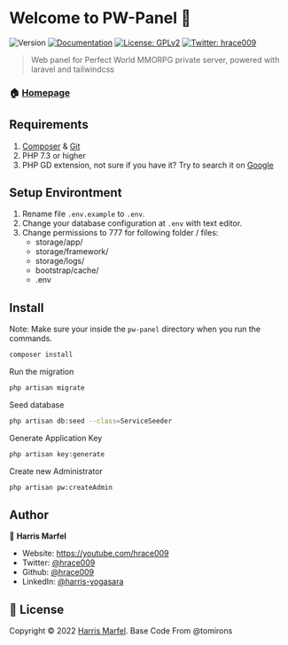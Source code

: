 # Welcome to PW-Panel 👋

![Version](https://img.shields.io/badge/version-1.0-blue.svg?cacheSeconds=2592000)
[![Documentation](https://img.shields.io/badge/documentation-yes-brightgreen.svg)](doc)
[![License: GPLv2](https://img.shields.io/badge/License-GPLv2-yellow.svg)](lic)
[![Twitter: hrace009](https://img.shields.io/twitter/follow/hrace009.svg?style=social)](https://twitter.com/hrace009)

> Web panel for Perfect World MMORPG private server, powered with laravel and tailwindcss

### 🏠 [Homepage](https://youtube.com/c/hrace009)

## Requirements
1. [Composer](https://getcomposer.org/doc/00-intro.md#installation-linux-unix-macos) & [Git](https://github.com/git-guides/install-git)
2. PHP 7.3 or higher
3. PHP GD extension, not sure if you have it? Try to search it on [Google](https://gprivate.com/60ifz)

## Setup Environtment
1. Rename file `.env.example` to `.env`.
2. Change your database configuration at `.env` with text editor.
3. Change permissions to 777 for following folder / files:
   - storage/app/
   - storage/framework/
   - storage/logs/
   - bootstrap/cache/
   - .env

## Install
Note: Make sure your inside the `pw-panel` directory when you run the commands.
```sh
composer install
```
Run the migration
```sh
php artisan migrate
```
Seed database
```sh
php artisan db:seed --class=ServiceSeeder
```
Generate Application Key
```sh
php artisan key:generate
```
Create new Administrator
```sh
php artisan pw:createAdmin
```

## Author
👤 **Harris Marfel**
* Website: https://youtube.com/hrace009
* Twitter: [@hrace009](https://twitter.com/hrace009)
* Github: [@hrace009](https://github.com/hrace009)
* LinkedIn: [@harris-yogasara](https://linkedin.com/in/harris-yogasara)

## 📝 License
Copyright © 2022 [Harris Marfel](https://github.com/hrace009).
Base Code From @tomirons
